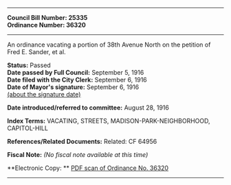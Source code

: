 * * * * *  
  
**Council Bill Number: [](#h0)[](#h2)25335**   
**Ordinance Number: 36320**  
  
* * * * *  
  
An ordinance vacating a portion of 38th Avenue North on the petition of Fred E. Sander, et al.  
  
**Status:** Passed   
**Date passed by Full Council:** September 5, 1916   
**Date filed with the City Clerk:** September 6, 1916   
**Date of Mayor's signature:** September 6, 1916   
[(about the signature date)](/~public/approvaldate.htm)   
  
  
**Date introduced/referred to committee:** August 28, 1916   
  
**Index Terms:** VACATING, STREETS, MADISON-PARK-NEIGHBORHOOD, CAPITOL-HILL  
  
**References/Related Documents:** Related: CF 64956  
  
**Fiscal Note:** *(No fiscal note available at this time)*  
  
**Electronic Copy: ** [PDF scan of Ordinance No. 36320](/~archives/Ordinances/Ord_36320.pdf)  
  
* * * * *  
